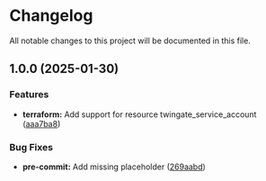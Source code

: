 # Changelog

All notable changes to this project will be documented in this file.

## 1.0.0 (2025-01-30)

### Features

* **terraform:** Add support for resource twingate_service_account ([aaa7ba8](https://gitlab.com/terraform-child-modules-48151/terraform-twingate-service_account/commit/aaa7ba880f5f8656ef6d25ebf5a171184ec8ba51))

### Bug Fixes

* **pre-commit:** Add missing placeholder ([269aabd](https://gitlab.com/terraform-child-modules-48151/terraform-twingate-service_account/commit/269aabdccd9dce7a474753aec4acd2c1accb1ddd))
